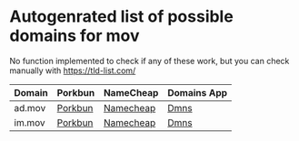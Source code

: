 # Autogenrated list of possible domains for mov

No function implemented to check if any of these work, but you can check manually with https://tld-list.com/

| Domain | Porkbun | NameCheap | Domains App |
|---|---|---|---|
| ad.mov | [Porkbun](https://porkbun.com/checkout/search?prb=e814663da1&tlds=&idnLanguage=&search=search&q=ad.mov) | [Namecheap](https://www.namecheap.com/domains/registration/results/?domain=ad.mov) | [Dmns](https://dmns.app/domains?q=ad.mov) |
| im.mov | [Porkbun](https://porkbun.com/checkout/search?prb=e814663da1&tlds=&idnLanguage=&search=search&q=im.mov) | [Namecheap](https://www.namecheap.com/domains/registration/results/?domain=im.mov) | [Dmns](https://dmns.app/domains?q=im.mov) |

